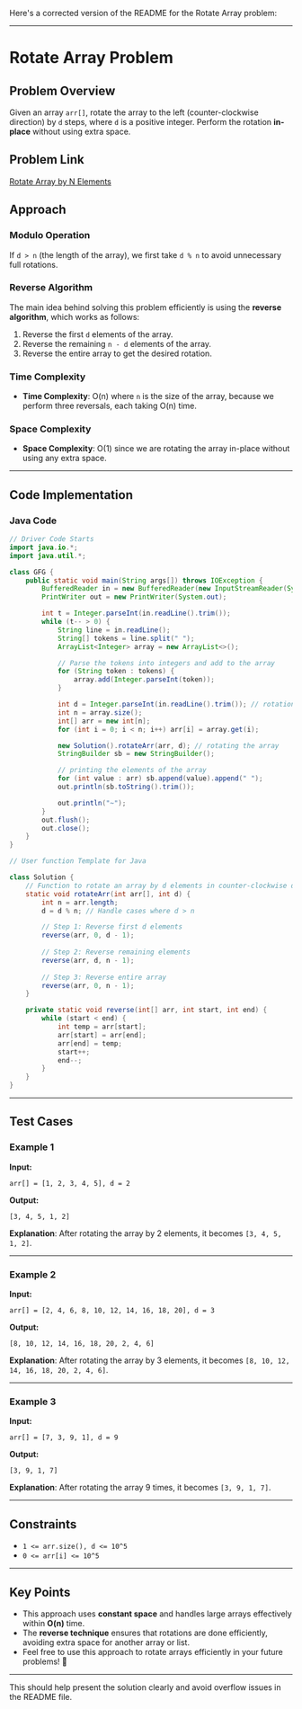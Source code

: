 Here's a corrected version of the README for the Rotate Array problem:

---

# Rotate Array Problem

## Problem Overview
Given an array `arr[]`, rotate the array to the left (counter-clockwise direction) by `d` steps, where `d` is a positive integer. Perform the rotation **in-place** without using extra space.

## Problem Link
[Rotate Array by N Elements](https://www.geeksforgeeks.org/problems/rotate-array-by-n-elements-1587115621/1)

## Approach

### Modulo Operation
If `d > n` (the length of the array), we first take `d % n` to avoid unnecessary full rotations.

### Reverse Algorithm
The main idea behind solving this problem efficiently is using the **reverse algorithm**, which works as follows:

1. Reverse the first `d` elements of the array.
2. Reverse the remaining `n - d` elements of the array.
3. Reverse the entire array to get the desired rotation.

### Time Complexity
- **Time Complexity**: O(n) where `n` is the size of the array, because we perform three reversals, each taking O(n) time.

### Space Complexity
- **Space Complexity**: O(1) since we are rotating the array in-place without using any extra space.

---

## Code Implementation

### Java Code

```java
// Driver Code Starts
import java.io.*;
import java.util.*;

class GFG {
    public static void main(String args[]) throws IOException {
        BufferedReader in = new BufferedReader(new InputStreamReader(System.in));
        PrintWriter out = new PrintWriter(System.out);

        int t = Integer.parseInt(in.readLine().trim());
        while (t-- > 0) {
            String line = in.readLine();
            String[] tokens = line.split(" ");
            ArrayList<Integer> array = new ArrayList<>();

            // Parse the tokens into integers and add to the array
            for (String token : tokens) {
                array.add(Integer.parseInt(token));
            }

            int d = Integer.parseInt(in.readLine().trim()); // rotation count (key)
            int n = array.size();
            int[] arr = new int[n];
            for (int i = 0; i < n; i++) arr[i] = array.get(i);

            new Solution().rotateArr(arr, d); // rotating the array
            StringBuilder sb = new StringBuilder();

            // printing the elements of the array
            for (int value : arr) sb.append(value).append(" ");
            out.println(sb.toString().trim());

            out.println("~");
        }
        out.flush();
        out.close();
    }
}

// User function Template for Java

class Solution {
    // Function to rotate an array by d elements in counter-clockwise direction.
    static void rotateArr(int arr[], int d) {
        int n = arr.length;
        d = d % n; // Handle cases where d > n

        // Step 1: Reverse first d elements
        reverse(arr, 0, d - 1);
        
        // Step 2: Reverse remaining elements
        reverse(arr, d, n - 1);
        
        // Step 3: Reverse entire array
        reverse(arr, 0, n - 1);
    }

    private static void reverse(int[] arr, int start, int end) {
        while (start < end) {
            int temp = arr[start];
            arr[start] = arr[end];
            arr[end] = temp;
            start++;
            end--;
        }
    }
}
```

---

## Test Cases

### Example 1
**Input:**
```
arr[] = [1, 2, 3, 4, 5], d = 2
```

**Output:**
```
[3, 4, 5, 1, 2]
```
**Explanation**: After rotating the array by 2 elements, it becomes `[3, 4, 5, 1, 2]`.

---

### Example 2
**Input:**
```
arr[] = [2, 4, 6, 8, 10, 12, 14, 16, 18, 20], d = 3
```

**Output:**
```
[8, 10, 12, 14, 16, 18, 20, 2, 4, 6]
```
**Explanation**: After rotating the array by 3 elements, it becomes `[8, 10, 12, 14, 16, 18, 20, 2, 4, 6]`.

---

### Example 3
**Input:**
```
arr[] = [7, 3, 9, 1], d = 9
```

**Output:**
```
[3, 9, 1, 7]
```
**Explanation**: After rotating the array 9 times, it becomes `[3, 9, 1, 7]`.

---

## Constraints
- `1 <= arr.size(), d <= 10^5`
- `0 <= arr[i] <= 10^5`

---

## Key Points
- This approach uses **constant space** and handles large arrays effectively within **O(n)** time.
- The **reverse technique** ensures that rotations are done efficiently, avoiding extra space for another array or list.
- Feel free to use this approach to rotate arrays efficiently in your future problems! 🚀

--- 

This should help present the solution clearly and avoid overflow issues in the README file.
